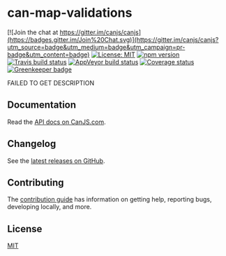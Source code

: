# can-map-validations

[![Join the chat at https://gitter.im/canjs/canjs](https://badges.gitter.im/Join%20Chat.svg)](https://gitter.im/canjs/canjs?utm_source=badge&utm_medium=badge&utm_campaign=pr-badge&utm_content=badge)
[![License: MIT](https://img.shields.io/badge/license-MIT-blue.svg)](https://github.com/canjs/can-map-validations/blob/master/LICENSE.md)
[![npm version](https://badge.fury.io/js/can-map-validations.svg)](https://www.npmjs.com/package/can-map-validations)
[![Travis build status](https://travis-ci.org/canjs/can-map-validations.svg?branch=master)](https://travis-ci.org/canjs/can-map-validations)
[![AppVeyor build status](https://ci.appveyor.com/api/projects/status/github/canjs/can-map-validations?branch=master&svg=true)](https://ci.appveyor.com/project/matthewp/can-map-validations)
[![Coverage status](https://coveralls.io/repos/github/canjs/can-map-validations/badge.svg?branch=master)](https://coveralls.io/github/canjs/can-map-validations?branch=master)
[![Greenkeeper badge](https://badges.greenkeeper.io/canjs/can-map-validations.svg)](https://greenkeeper.io/)

FAILED TO GET DESCRIPTION

## Documentation

Read the [API docs on CanJS.com](https://canjs.com/doc/can-map-validations.html).

## Changelog

See the [latest releases on GitHub](https://github.com/canjs/can-map-validations/releases).

## Contributing

The [contribution guide](https://github.com/canjs/can-map-validations/blob/master/CONTRIBUTING.md) has information on getting help, reporting bugs, developing locally, and more.

## License

[MIT](https://github.com/canjs/can-map-validations/blob/master/LICENSE.md)

